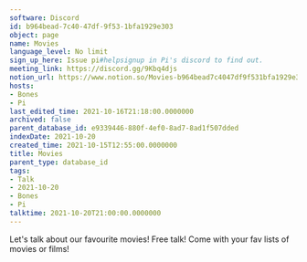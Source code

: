 ```yaml
---
software: Discord
id: b964bead-7c40-47df-9f53-1bfa1929e303
object: page
name: Movies
language_level: No limit
sign_up_here: Issue pi#helpsignup in Pi's discord to find out.
meeting_link: https://discord.gg/9Kbq4djs
notion_url: https://www.notion.so/Movies-b964bead7c4047df9f531bfa1929e303
hosts:
- Bones
- Pi
last_edited_time: 2021-10-16T21:18:00.0000000
archived: false
parent_database_id: e9339446-880f-4ef0-8ad7-8ad1f507dded
indexDate: 2021-10-20
created_time: 2021-10-15T12:55:00.0000000
title: Movies
parent_type: database_id
tags:
- Talk
- 2021-10-20
- Bones
- Pi
talktime: 2021-10-20T21:00:00.0000000
---
```


Let's talk about our favourite movies!
Free talk! Come with your fav lists of movies or films!


